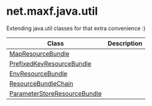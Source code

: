 # net.maxf.java.util

Extending java.util classes for that extra convenience :)  

Class | Description 
--- | ---
[MapResourceBundle](src/main/java/net/maxf/java/util/MapResourceBundle.java) | 
[PrefixedKeyResourceBundle](src/main/java/net/maxf/java/util/PrefixedKeyResourceBundle.java) | 
[EnvResourceBundle](src/main/java/net/maxf/java/util/EnvResourceBundle.java) | 
[ResourceBundleChain](src/main/java/net/maxf/java/util/ResourceBundleChain.java) | 
[ParameterStoreResourceBundle](src/main/java/net/maxf/java/util/aws/ssm/ParameterStoreResourceBundle.java) | 

